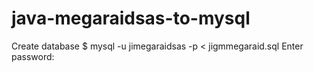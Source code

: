 # java-megaraidsas-to-mysql




Create database
$ mysql -u jimegaraidsas -p < jigmmegaraid.sql
Enter password:


